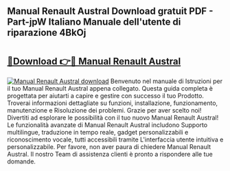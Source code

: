 ## Manual Renault Austral Download gratuit PDF - Part-jpW Italiano Manuale dell'utente di riparazione 4BkOj

# <h2><a href="http://dffiw23.blite.top/?on=Manual+Renault+Austral">🔗Download 👉🔴 Manual Renault Austral</a></h2>

[![Manual Renault Austral download](https://i.imgur.com/lujVjoI.png)](http://dffiw23.blite.top/?on=Manual+Renault+Austral)
Benvenuto nel manuale di Istruzioni per il tuo Manual Renault Austral appena collegato. Questa guida completa è progettata per aiutarti a capire e gestire con successo il tuo Prodotto. Troverai informazioni dettagliate su funzioni, installazione, funzionamento, manutenzione e Risoluzione dei problemi. Grazie per aver scelto noi! Divertiti ad esplorare le possibilità con il tuo nuovo Manual Renault Austral! Le funzionalità avanzate di Manual Renault Austral includono Supporto multilingue, traduzione in tempo reale, gadget personalizzabili e riconoscimento vocale, tutti accessibili tramite L'interfaccia utente intuitiva e personalizzabile. Per favore, non aver paura di chiedere Manual Renault Austral. Il nostro Team di assistenza clienti è pronto a rispondere alle tue domande.
